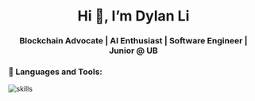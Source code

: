 <h1 align="center">Hi 👋, I’m Dylan Li</h1>
<h3 align="center">Blockchain Advocate  |  AI Enthusiast   |  Software Engineer  |  Junior @ UB</h3>

### 🔧 Languages and Tools:

![skills](https://skillicons.dev/icons?i=aws,bash,c,css,firebase,git,html,java,javascript,linux,mongodb,mysql,nextjs,python,pytorch,react,selenium,typescript,npm)
